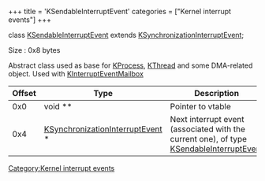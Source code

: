 +++
title = 'KSendableInterruptEvent'
categories = ["Kernel interrupt events"]
+++

class [KSendableInterruptEvent](KSendableInterruptEvent "wikilink")
extends
[KSynchronizationInterruptEvent](KSynchronizationInterruptEvent "wikilink");

Size : 0x8 bytes

Abstract class used as base for [KProcess](KProcess "wikilink"),
[KThread](KThread "wikilink") and some DMA-related object. Used with
[KInterruptEventMailbox](KInterruptEventMailbox "wikilink")

| Offset | Type                                                                           | Description                                                                                                                   |
|--------|--------------------------------------------------------------------------------|-------------------------------------------------------------------------------------------------------------------------------|
| 0x0    | void \*\*                                                                      | Pointer to vtable                                                                                                             |
| 0x4    | [KSynchronizationInterruptEvent](KSynchronizationInterruptEvent "wikilink") \* | Next interrupt event (associated with the current one), of type [KSendableInterruptEvent](KSendableInterruptEvent "wikilink") |

[Category:Kernel interrupt
events](Category:Kernel_interrupt_events "wikilink")
